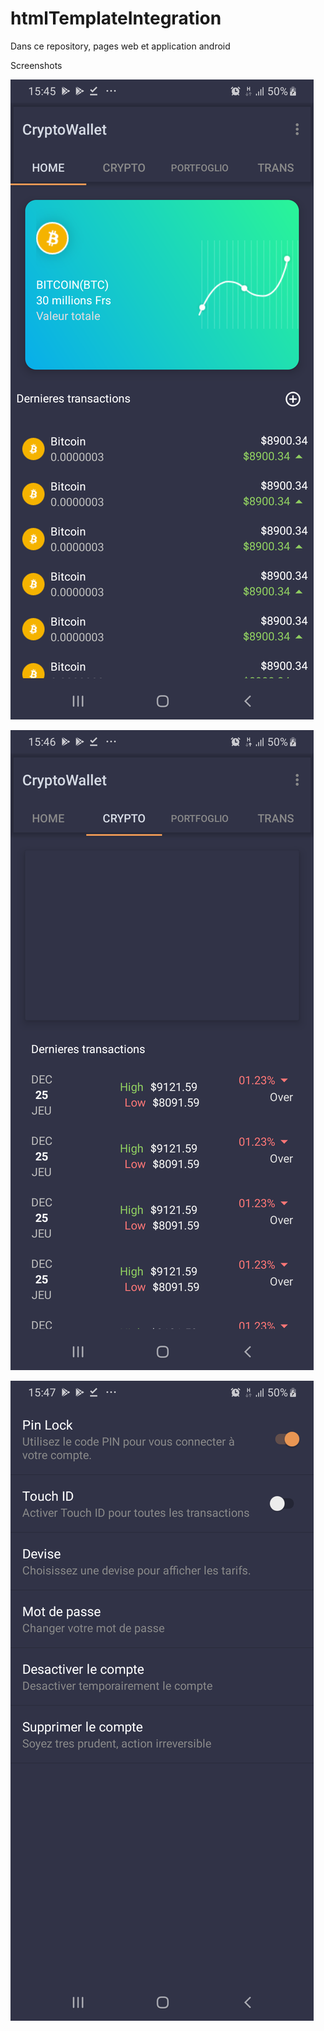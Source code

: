 # htmlTemplateIntegration
Dans ce repository, pages web et application android

Screenshots

![Alt text](android-wallet/screenshots/screenshot_home.png)


![Alt text](android-wallet/screenshots/screenshot_2.png)


![Alt text](android-wallet/screenshots/screenshot3.png)
